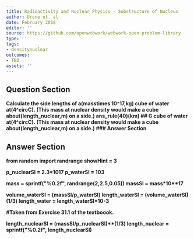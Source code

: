 ```yaml
---
title: Radioactivity and Nuclear Physics - Substructure of Nucleus
author: Urone et. al
date: February 2018
editor: ''
source: https://github.com/openwebwork/webwork-open-problem-library
type: ''
tags:
- densitynuclear
outcomes:
- TBD
assets: ''
---
```


## Question Section 

<b>
Calculate the side lengths of a(masstimes 10^17,kg) cube of water at(4^circC). (This mass at nuclear density would make a cube about(length_nuclear,m) on a side.)
ans_rule(40)(km)
## G
cube of water at(4^circC). (This mass at nuclear density would make a cube about(length_nuclear,m) on a side.)
### Answer Section


## Answer Section

from random import randrange
showHint = 3

p_nuclearSI = 2.3*10**17
p_waterSI = 10**3

mass = sprintf("%0.2f", randrange(2,2.5,0.05))
massSI = mass*10**17

volume_waterSI = (massSI/p_waterSI)
length_waterSI = (volume_waterSI)**(1/3)
length_water = length_waterSI*10**-3

#Taken from Exercise 31.1 of the textboook.

length_nuclearSI = (massSI/p_nuclearSI)**(1/3)
length_nuclear = sprintf("%0.2f", length_nuclearSI)